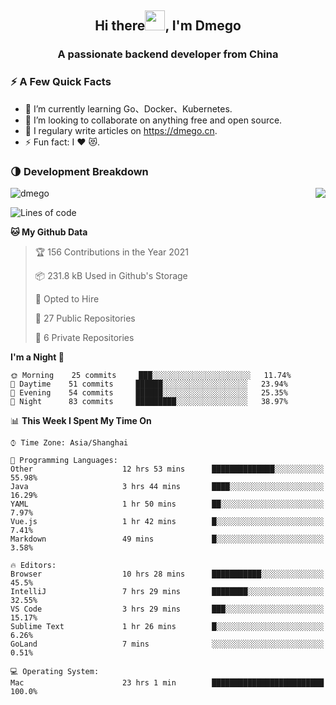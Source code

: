 <h2 align="center">Hi there<img src="https://cdn.jsdelivr.net/gh/dmego/images/img/Hi.gif" height="32" />, I'm Dmego </h2>
<h3 align="center">A passionate backend developer from China</h3>

### ⚡️ A Few Quick Facts

<ul>
    <li> 🌱 I’m currently learning Go、Docker、Kubernetes.</li>
    <li> 👯 I’m looking to collaborate on anything free and open source.</li>
    <li> 📝 I regulary write articles on <a href="https://dmego.cn">https://dmego.cn</a>.</li>
    <li> ⚡ Fun fact: I ❤️ 😻.</li>
</ul>

### 🌗 Development Breakdown

<img src="https://komarev.com/ghpvc/?username=dmego" alt="dmego" />

<img align="right" src="https://github-readme-stats.vercel.app/api?username=dmego&show_icons=true&icon_color=1573B3&hide_title=true&text_color=718096&bg_color=00000000&hide_border=true"/>

<!--START_SECTION:waka-->
![Lines of code](https://img.shields.io/badge/From%20Hello%20World%20I%27ve%20Written-228294%20lines%20of%20code-blue)

**🐱 My Github Data** 

> 🏆 156 Contributions in the Year 2021
 > 
> 📦 231.8 kB Used in Github's Storage 
 > 
> 💼 Opted to Hire
 > 
> 📜 27 Public Repositories 
 > 
> 🔑 6 Private Repositories  
 > 
**I'm a Night 🦉** 

```text
🌞 Morning    25 commits     ███░░░░░░░░░░░░░░░░░░░░░░   11.74% 
🌆 Daytime    51 commits     ██████░░░░░░░░░░░░░░░░░░░   23.94% 
🌃 Evening    54 commits     ██████░░░░░░░░░░░░░░░░░░░   25.35% 
🌙 Night      83 commits     █████████░░░░░░░░░░░░░░░░   38.97%

```


📊 **This Week I Spent My Time On** 

```text
⌚︎ Time Zone: Asia/Shanghai

💬 Programming Languages: 
Other                    12 hrs 53 mins      ██████████████░░░░░░░░░░░   55.98% 
Java                     3 hrs 44 mins       ████░░░░░░░░░░░░░░░░░░░░░   16.29% 
YAML                     1 hr 50 mins        ██░░░░░░░░░░░░░░░░░░░░░░░   7.97% 
Vue.js                   1 hr 42 mins        █░░░░░░░░░░░░░░░░░░░░░░░░   7.41% 
Markdown                 49 mins             █░░░░░░░░░░░░░░░░░░░░░░░░   3.58%

🔥 Editors: 
Browser                  10 hrs 28 mins      ███████████░░░░░░░░░░░░░░   45.5% 
IntelliJ                 7 hrs 29 mins       ████████░░░░░░░░░░░░░░░░░   32.55% 
VS Code                  3 hrs 29 mins       ███░░░░░░░░░░░░░░░░░░░░░░   15.17% 
Sublime Text             1 hr 26 mins        █░░░░░░░░░░░░░░░░░░░░░░░░   6.26% 
GoLand                   7 mins              ░░░░░░░░░░░░░░░░░░░░░░░░░   0.51%

💻 Operating System: 
Mac                      23 hrs 1 min        █████████████████████████   100.0%

```


<!--END_SECTION:waka-->
